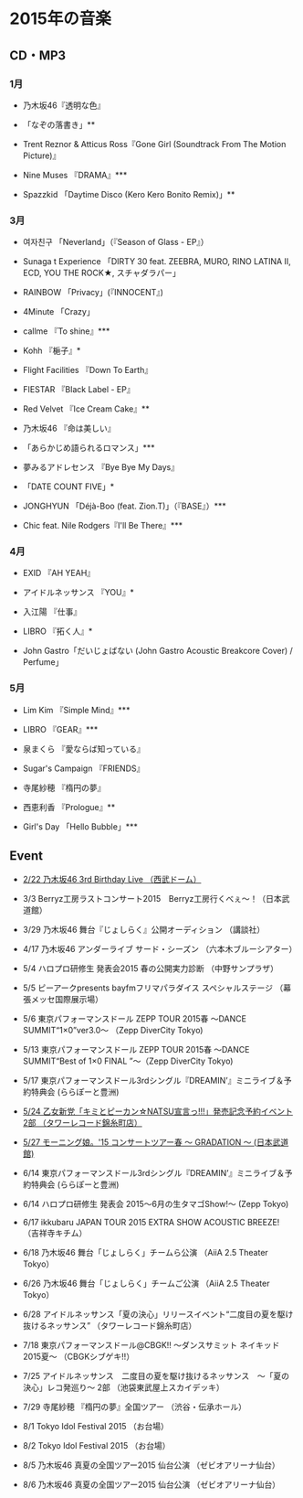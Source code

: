 # 2015年の音楽

## CD・MP3

### 1月

- 乃木坂46『透明な色』


- 「なぞの落書き」**


- Trent Reznor & Atticus Ross『Gone Girl (Soundtrack From The Motion Picture)』


- Nine Muses 『DRAMA』***


- Spazzkid 「Daytime Disco (Kero Kero Bonito Remix)」**

### 3月

- 여자친구 「Neverland」（『Season of Glass - EP』）


- Sunaga t Experience 「DIRTY 30 feat. ZEEBRA, MURO, RINO LATINA II, ECD, YOU THE ROCK★, スチャダラパー」


- RAINBOW 「Privacy」(『INNOCENT』)


- 4Minute 「Crazy」


- callme 『To shine』***


- Kohh 『梔子』*


- Flight Facilities 『Down To Earth』


- FIESTAR 『Black Label - EP』


- Red Velvet 『Ice Cream Cake』**


- 乃木坂46 『命は美しい』


- 「あらかじめ語られるロマンス」***


- 夢みるアドレセンス 『Bye Bye My Days』


- 「DATE COUNT FIVE」*


- JONGHYUN 「Déjà-Boo (feat. Zion.T)」（『BASE』）***


- Chic feat. Nile Rodgers『I'll Be There』***

### 4月

- EXID 『AH YEAH』


- アイドルネッサンス 『YOU』*


- 入江陽 『仕事』


- LIBRO 『拓く人』*


- John Gastro「だいじょばない (John Gastro Acoustic Breakcore Cover) / Perfume」

### 5月

- Lim Kim 『Simple Mind』***


- LIBRO 『GEAR』***


- 泉まくら 『愛ならば知っている』


- Sugar's Campaign 『FRIENDS』


- 寺尾紗穂 『楕円の夢』


- 西恵利香 『Prologue』**


- Girl's Day 「Hello Bubble」***

## Event

- [2/22 乃木坂46 3rd Birthday Live （西武ドーム）](http://dump.isbsh.asia/post/111876633968)


- 3/3 Berryz工房ラストコンサート2015　Berryz工房行くべぇ～！（日本武道館）


- 3/29 乃木坂46 舞台『じょしらく』公開オーディション （講談社）


- 4/17 乃木坂46 アンダーライブ サード・シーズン （六本木ブルーシアター）


- 5/4 ハロプロ研修生 発表会2015 春の公開実力診断 （中野サンプラザ）


- 5/5 ピーアークpresents bayfmフリマパラダイス スペシャルステージ （幕張メッセ国際展示場）


- 5/6 東京パフォーマンスドール ZEPP TOUR 2015春 ～DANCE SUMMIT“1×0”ver3.0～ （Zepp DiverCity Tokyo)


- 5/13 東京パフォーマンスドール ZEPP TOUR 2015春 〜DANCE SUMMIT“Best of 1×0 FINAL ”〜（Zepp DiverCity Tokyo)


- 5/17 東京パフォーマンスドール3rdシングル『DREAMIN’』ミニライブ＆予約特典会 (ららぽーと豊洲)


- [5/24 乙女新党「キミとピーカン☆NATSU宣言っ!!!」発売記念予約イベント 2部 （タワーレコード錦糸町店）](http://dump.isbsh.asia/post/119777450358)


- [5/27 モーニング娘。'15 コンサートツアー春 ～ GRADATION ～ (日本武道館)](http://dump.isbsh.asia/post/120030138578)


- 6/14 東京パフォーマンスドール3rdシングル『DREAMIN’』ミニライブ＆予約特典会 (ららぽーと豊洲)


- 6/14 ハロプロ研修生 発表会 2015～6月の生タマゴShow!～ (Zepp Tokyo)


- 6/17 ikkubaru JAPAN TOUR 2015 EXTRA SHOW  ACOUSTIC BREEZE! （吉祥寺キチム）


- 6/18 乃木坂46 舞台「じょしらく」チームら公演 （AiiA 2.5 Theater Tokyo）


- 6/26 乃木坂46 舞台「じょしらく」チームご公演 （AiiA 2.5 Theater Tokyo）


- 6/28 アイドルネッサンス「夏の決心」リリースイベント“二度目の夏を駆け抜けるネッサンス” （タワーレコード錦糸町店）


- 7/18 東京パフォーマンスドール@CBGK!! ～ダンスサミット ネイキッド2015夏～ （CBGKシブゲキ!!）


- 7/25 アイドルネッサンス　二度目の夏を駆け抜けるネッサンス　～「夏の決心」レコ発巡り～ 2部 （池袋東武屋上スカイデッキ）


- 7/29 寺尾紗穂 『楕円の夢』全国ツアー （渋谷・伝承ホール）


- 8/1 Tokyo Idol Festival 2015 （お台場）


- 8/2 Tokyo Idol Festival 2015 （お台場）


- 8/5 乃木坂46 真夏の全国ツアー2015 仙台公演 （ゼビオアリーナ仙台）


- 8/6 乃木坂46 真夏の全国ツアー2015 仙台公演 （ゼビオアリーナ仙台）

 ​